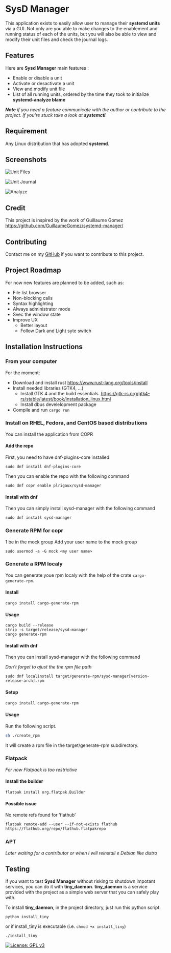 # SysD Manager

This application exists to easily allow user to manage their **systemd units** via a GUI. Not only are you able to make changes to the enablement and running status of each of the units, but you will also be able to view and modify their unit files and check the journal logs. 

## Features

Here are __Sysd Manager__ main features :
* Enable or disable a unit
* Activate or desactivate a unit
* View and modify unit file
* List of all running units, ordered by the time they took to initialize __systemd-analyze blame__


*__Note__ if you need a feature communicate with the author or contribute to the project. If you're stuck take a look at __systemctl__.*

## Requirement

Any Linux distribution that has adopted **systemd**.

## Screenshots

![Unit Files](screenshots/unit%20file.png)

![Unit Journal](screenshots/journal.png)

![Analyze](screenshots/analyse%20blame.png)

## Credit
This project is inspired by the work of Guillaume Gomez https://github.com/GuillaumeGomez/systemd-manager/

## Contributing
Contact me on my [GitHub](https://github.com/plrigaux/sysd-manager) if you want to contribute to this project.

## Project Roadmap
For now new features are planned to be added, such as:
* File list browser
* Non-blocking calls
* Syntax highlighting 
* Always administrator mode
* Svec the window state
* Improve UX
    * Better layout
    * Follow Dark and Light syte switch

## Installation Instructions


### From your computer
For the moment:
* Download and install rust https://www.rust-lang.org/tools/install
* Install needed libraries (GTK4, ...)
  * Install GTK 4 and the build essentials. https://gtk-rs.org/gtk4-rs/stable/latest/book/installation_linux.html
  * Install dbus develelopment package
* Compile and run  ```cargo run```

### Install on RHEL, Fedora, and CentOS based distributions
You can install the application from COPR

#### Add the repo
First, you need to have dnf-plugins-core installed
```
sudo dnf install dnf-plugins-core
```

Then you can enable the repo with the following command
```
sudo dnf copr enable plrigaux/sysd-manager
```
#### Install with dnf

Then you can simply install sysd-manager with the following command
```
sudo dnf install sysd-manager
```
### Generate RPM for copr

1 be in the mock group
Add your user name to the mock group
```
sudo usermod -a -G mock <my user name>
```

### Generate a RPM localy
You can generate youe rpm localy with the help of the crate `cargo-generate-rpm`.

#### Install
```
cargo install cargo-generate-rpm
```

#### Usage
```
cargo build --release
strip -s target/release/sysd-manager
cargo generate-rpm
```

#### Install with dnf

Then you can install sysd-manager with the following command 

*Don't forget to ajust the the rpm file path*
```
sudo dnf localinstall target/generate-rpm/sysd-manager[version-release-arch].rpm
```

#### Setup 
```bash
cargo install cargo-generate-rpm
```
#### Usage
Run the following script. 

```bash
sh ./create_rpm
```

It will create a rpm file in the target/generate-rpm subdirectory.

### Flatpack
*For now Flatpack is too restrictive*

#### Install the builder

```
flatpak install org.flatpak.Builder
```

#### Possible issue

No remote refs found for ‘flathub’


```
flatpak remote-add --user --if-not-exists flathub https://flathub.org/repo/flathub.flatpakrepo
```

### APT
*Later waiting for a contributor or when I will reinstall e Debian like distro*


## Testing

If you want to test **Sysd Manager** without risking to shutdown impotant services, you can do it with **tiny_daemon**. **tiny_daemon** is a service provided with the project as a simple web server that you can safely play with.

To install **tiny_daemon**, in the project directory, just run this python script.


```
python install_tiny 
``` 

or if install_tiny is executable (i.e. ```chmod +x install_tiny```)

```
./install_tiny 
``` 

[![License: GPL v3](https://img.shields.io/badge/License-GPLv3-blue.svg)](https://www.gnu.org/licenses/gpl-3.0)
